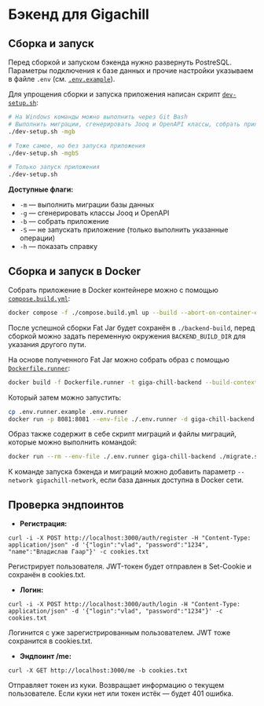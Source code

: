 # Бэкенд для Gigachill

## Сборка и запуск

Перед сборкой и запуском бэкенда нужно развернуть PostreSQL. Параметры подключения к базе данных и прочие настройки указываем в файле `.env` (см. [`.env.example`](.env.example)).

Для упрощения сборки и запуска приложения написан скрипт [`dev-setup.sh`](dev-setup.sh):

```bash
# На Windows команды можно выполнить через Git Bash
# Выполнить миграции, сгенерировать Jooq и OpenAPI классы, собрать приложение и запустить
./dev-setup.sh -mgb

# Тоже самое, но без запуска приложения
./dev-setup.sh -mgbS

# Только запуск приложения
./dev-setup.sh
```

**Доступные флаги:**
- `-m` — выполнить миграции базы данных
- `-g` — сгенерировать классы Jooq и OpenAPI
- `-b` — собрать приложение
- `-S` — не запускать приложение (только выполнить указанные операции)
- `-h` — показать справку

## Сборка и запуск в Docker

Собрать приложение в Docker контейнере можно с помощью [`compose.build.yml`](compose.build.yml):

```bash
docker compose -f ./compose.build.yml up --build --abort-on-container-exit --exit-code-from backend-builder
```

После успешной сборки Fat Jar будет сохранён в `./backend-build`, перед сборкой можно задать переменную окружения `BACKEND_BUILD_DIR` для указания другого пути.

На основе полученного Fat Jar можно собрать образ с помощью [`Dockerfile.runner`](Dockerfile.runner):

```bash
docker build -f Dockerfile.runner -t giga-chill-backend --build-context build=./backend-build .
```

Который затем можно запустить:

```bash
cp .env.runner.example .env.runner
docker run -p 8081:8081 --env-file ./.env.runner -d giga-chill-backend
```

Образ также содержит в себе скрипт миграций и файлы миграций, которые можно выполнить
командой:

```bash
docker run --rm --env-file ./.env.runner giga-chill-backend ./migrate.sh
```

К команде запуска бэкенда и миграций можно добавить параметр `--network gigachill-network`,
если база данных доступна в Docker сети. 

## Проверка эндпоинтов
- **Регистрация:**
```pwsh
curl -i -X POST http://localhost:3000/auth/register -H "Content-Type: application/json" -d '{"login":"vlad", "password":"1234", "name":"Владислав Гаар"}' -c cookies.txt
```
Регистрирует пользователя. JWT-токен будет отправлен в Set-Cookie и сохранён в cookies.txt.

- **Логин:**
```pwsh
curl -i -X POST http://localhost:3000/auth/login -H "Content-Type: application/json" -d '{"login":"vlad", "password":"1234"}' -c cookies.txt
```
Логинится с уже зарегистрированным пользователем. JWT тоже сохранится в cookies.txt.

- **Эндпоинт /me:**
```pwsh
curl -X GET http://localhost:3000/me -b cookies.txt
```
Отправляет токен из куки. Возвращает информацию о текущем пользователе. Если куки нет или токен истёк — будет 401 ошибка.